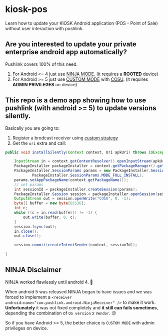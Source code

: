 # kiosk-pos
Learn how to update your KIOSK Android application (POS - Point of Sale) without user interaction with pushlink.

## Are you interested to update your private enterprise android app automatically?

Pushlink covers 100% of this need.

1. For Android <= 4 just use [NINJA MODE](https://www.pushlink.com/docs.xhtml#ninja). (it requires a **ROOTED** device) 
2. For Android >= 5 just use [CUSTOM MODE](https://www.pushlink.com/docs.xhtml#custom-strategy) with [COSU](https://developer.android.com/work/cosu.html). (it requires **ADMIN PRIVILEGES** on device)

## This repo is a demo app showing how to use pushlink (with android >= 5) to update versions silently.

Basically you are going to:

1. Register a brodcast receiver using [custom strategy](https://www.pushlink.com/docs.xhtml#custom-strategy)
2. Get the `uri` extra and call: 
``` java
public void installSilently(Context context, Uri apkUri) throws IOException {

    InputStream in = context.getContentResolver().openInputStream(apkUri);    
    PackageInstaller packageInstaller = context.getPackageManager().getPackageInstaller();
    PackageInstaller.SessionParams params = new PackageInstaller.SessionParams(
            PackageInstaller.SessionParams.MODE_FULL_INSTALL);
    params.setAppPackageName(context.getPackageName());
    // set params
    int sessionId = packageInstaller.createSession(params);
    PackageInstaller.Session session = packageInstaller.openSession(sessionId);
    OutputStream out = session.openWrite("COSU", 0, -1);
    byte[] buffer = new byte[65536];
    int c;
    while ((c = in.read(buffer)) != -1) {
        out.write(buffer, 0, c);
    }
    session.fsync(out);
    in.close();
    out.close();

    session.commit(createIntentSender(context, sessionId));
    
}
```

## NINJA Disclaimer

NINJA worked flawlessly until android 4. :metal:

When android 5 was released NINJA began to have issues and we was forced to implement a ```<receiver android:name="com.pushlink.android.NinjaReceiver" />``` to make it work. **Unfortunately** it was not fixed completely and **it still can fails sometimes**, depending the combination of `OS version` x `Vendor`. :confused:

So if you have Android >= 5, the better choice is `CUSTOM MODE` with admin privileges on device.
